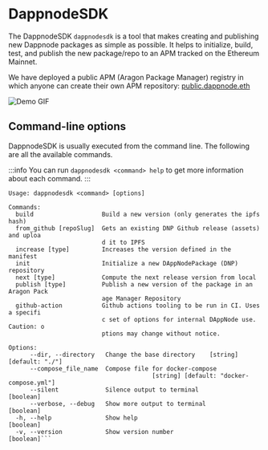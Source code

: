 # DappnodeSDK

The DappnodeSDK `dappnodesdk` is a tool that makes creating and publishing new Dappnode packages as simple as possible. It helps to initialize, build, test, and publish the new package/repo to an APM tracked on the Ethereum Mainnet.

We have deployed a public APM (Aragon Package Manager) registry in which anyone can create their own APM repository: [public.dappnode.eth](https://etherscan.io/address/public.dappnode.eth)

![Demo GIF](/img/demo.gif)

## Command-line options
DappnodeSDK is usually executed from the command line. The following are all the available commands. 

:::info
You can run `dappnodesdk <command> help` to get more information about each command.
:::

```
Usage: dappnodesdk <command> [options]

Commands:
  build                   Build a new version (only generates the ipfs hash)
  from_github [repoSlug]  Gets an existing DNP Github release (assets) and uploa
                          d it to IPFS
  increase [type]         Increases the version defined in the manifest
  init                    Initialize a new DAppNodePackage (DNP) repository
  next [type]             Compute the next release version from local
  publish [type]          Publish a new version of the package in an Aragon Pack
                          age Manager Repository
  github-action           Github actions tooling to be run in CI. Uses a specifi
                          c set of options for internal DAppNode use. Caution: o
                          ptions may change without notice.

Options:
      --dir, --directory   Change the base directory    [string] [default: "./"]
      --compose_file_name  Compose file for docker-compose
                                        [string] [default: "docker-compose.yml"]
      --silent             Silence output to terminal                  [boolean]
      --verbose, --debug   Show more output to terminal                [boolean]
  -h, --help               Show help                                   [boolean]
  -v, --version            Show version number                         [boolean]```
